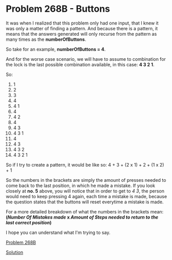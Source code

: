 Problem 268B - Buttons
============

It was when I realized that this problem only had one input, that I knew it was only a matter of finding a pattern. And because there is a pattern, it means that the answers generated will only recurse from the pattern as many times as the **numberOfButtons**.

So take for an example, **numberOfButtons = 4**.

And for the worse case scenario, we will have to assume to combination for the lock is the last possible combination available, in this case: **4 3 2 1**.

So: 
1.  1
2.  2
3.  3
4.  4
5.  4 1
6.  4 
7.  4 2
8.  4
9.  4 3
10. 4 3 1
11. 4
12. 4 3
13. 4 3 2
14. 4 3 2 1

So if I try to create a pattern, it would be like so:
4 + 3 + (2 x 1) + 2 + (1 x 2) + 1

So the numbers in the brackets are simply the amount of presses needed to come back to the last position, in which he made a mistake.
If you look closely at **no. 5** above, you will notice that in order to get to *4 3*, the person would need to keep pressing 4 again, each time a mistake is made, because the question states that the buttons will reset everytime a mistake is made.

For a more detailed breakdown of what the numbers in the brackets mean:
**(*Number Of Mistakes made* x *Amount of Steps needed to return to the last correct position*)**

I hope you can understand what I'm trying to say.

[Problem 268B](https://codeforces.com/problemset/problem/268/B)

[Solution](https://codeforces.com/contest/268/submission/43410120)
